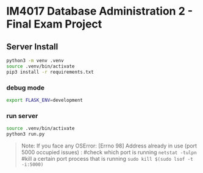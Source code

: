 # IM4017 Database Administration 2 - Final Exam Project
## Server Install
```sh
python3 -m venv .venv
source .venv/bin/activate
pip3 install -r requirements.txt
```
###  debug mode
```sh
export FLASK_ENV=development
```
###  run server
```sh
source .venv/bin/activate 
python3 run.py
```
> Note: If you face any OSError: [Errno 98] Address already in use (port 5000 occupied issues) :
#check which port is running
`netstat -tulpn`
#kill a certain port process that is running
`sudo kill $(sudo lsof -t -i:5000)`